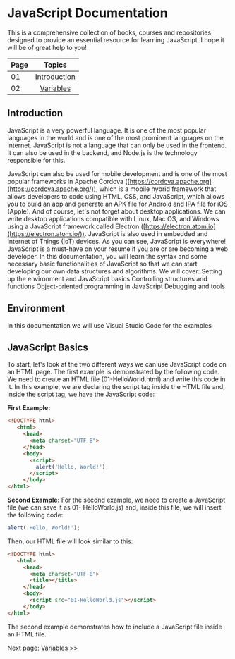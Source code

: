 # JavaScript Documentation

This is a comprehensive collection of books, courses and repositories designed to provide an essential resource for learning JavaScript.  I hope it will be of great help to you!

| Page |                                                                       Topics                                                                        |
| ----- | :-------------------------------------------------------------------------------------------------------------------------------------------------: |
| 01    |                                                             [Introduction](./README.md)                                                             |
| 02    |                                               [Variables](./01-Variables/VARIABLES.md)                                                |




## Introduction

JavaScript is a very powerful language. It is one of the most popular languages in the world and is one of the most prominent languages on the internet. JavaScript is not a language that can only be used in the frontend. It can also be used in the backend, and Node.js is the technology responsible for this.

JavaScript can also be used for mobile development and is one of the most popular frameworks in Apache Cordova ([https://cordova.apache.org](https://cordova.apache.org/)), which is a mobile hybrid framework that allows developers to code using HTML, CSS, and JavaScript, which allows you to build an app and generate an APK file for Android and IPA file for iOS (Apple). And of course, let's not forget about desktop applications. We can write desktop applications compatible with Linux, Mac OS, and Windows using a JavaScript framework called Electron ([https://electron.atom.io](https://electron.atom.io/)). JavaScript is also used in embedded and Internet of Things (IoT) devices. As you can see, JavaScript is everywhere!
JavaScript is a must-have on your resume if you are or are becoming a web developer.
In this documentation, you will learn the syntax and some necessary basic functionalities of JavaScript so that we can start developing our own data structures and algorithms. We will cover:
Setting up the environment and JavaScript basics Controlling structures and functions Object-oriented programming in JavaScript Debugging and tools

## Environment

In this documentation we will use Visual Studio Code for the examples

## JavaScript Basics

To start, let's look at the two different ways we can use JavaScript code on an HTML page. The first example is demonstrated by the following code. We need to create an HTML file (01-HelloWorld.html) and write this code in it. In this example, we are declaring the script tag inside the HTML file and, inside the script tag, we have the JavaScript code:

**First Example:**

```html
<!DOCTYPE html>
   <html>
     <head>
       <meta charset="UTF-8">
     </head>
     <body>
       <script>
         alert('Hello, World!');
       </script>
     </body>
</html>

```

**Second Example:**
For the second example, we need to create a JavaScript file (we can save it as 01- HelloWorld.js) and, inside this file, we will insert the following code:

```js
alert('Hello, World!');

```

Then, our HTML file will look similar to this:

```html
<!DOCTYPE html>
   <html>
     <head>
       <meta charset="UTF-8">
       <title></title>
     </head>
     <body>
       <script src="01-HelloWorld.js"></script>
     </body>
</html>

```

The second example demonstrates how to include a JavaScript file inside an HTML file.


Next page: [ Variables >> ](./01-Variables/VARIABLES.md)